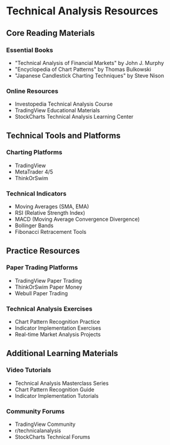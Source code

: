 # Technical Analysis Resources

## Core Reading Materials

### Essential Books
- "Technical Analysis of Financial Markets" by John J. Murphy
- "Encyclopedia of Chart Patterns" by Thomas Bulkowski
- "Japanese Candlestick Charting Techniques" by Steve Nison

### Online Resources
- Investopedia Technical Analysis Course
- TradingView Educational Materials
- StockCharts Technical Analysis Learning Center

## Technical Tools and Platforms

### Charting Platforms
- TradingView
- MetaTrader 4/5
- ThinkOrSwim

### Technical Indicators
- Moving Averages (SMA, EMA)
- RSI (Relative Strength Index)
- MACD (Moving Average Convergence Divergence)
- Bollinger Bands
- Fibonacci Retracement Tools

## Practice Resources

### Paper Trading Platforms
- TradingView Paper Trading
- ThinkOrSwim Paper Money
- Webull Paper Trading

### Technical Analysis Exercises
- Chart Pattern Recognition Practice
- Indicator Implementation Exercises
- Real-time Market Analysis Projects

## Additional Learning Materials

### Video Tutorials
- Technical Analysis Masterclass Series
- Chart Pattern Recognition Guide
- Indicator Implementation Tutorials

### Community Forums
- TradingView Community
- r/technicalanalysis
- StockCharts Technical Forums
